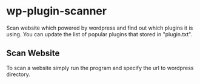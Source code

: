 # wp-plugin-scanner
Scan website which powered by wordpress and find out which plugins it is using. You can update the list of popular plugins that stored in "plugin.txt".

## Scan Website
To scan a website simply run the program and specify the url to wordpress directory.
